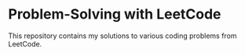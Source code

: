 # Problem-Solving with LeetCode
This repository contains my solutions to various coding problems from LeetCode.
